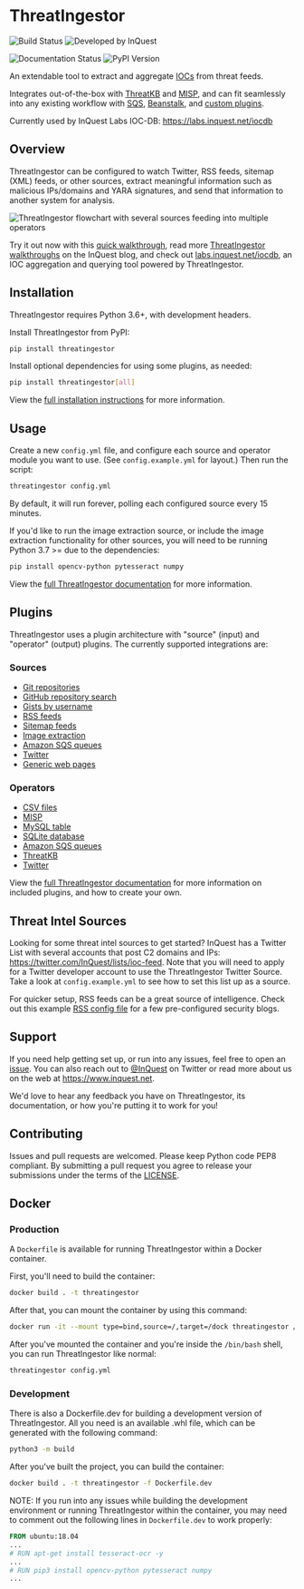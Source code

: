 # ThreatIngestor

![Build Status](https://github.com/InQuest/ThreatIngestor/workflows/threatingestor-workflow/badge.svg?branch=master)
![Developed by InQuest](https://inquest.net/images/inquest-badge.svg)

![Documentation Status](https://readthedocs.org/projects/threatingestor/badge/?version=latest)
![PyPI Version](http://img.shields.io/pypi/v/ThreatIngestor.svg)

An extendable tool to extract and aggregate [IOCs](https://en.wikipedia.org/wiki/Indicator_of_compromise) from threat feeds.

Integrates out-of-the-box with [ThreatKB](https://github.com/InQuest/ThreatKB) and [MISP](https://www.misp-project.org/), and can fit seamlessly into any existing workflow with [SQS](https://aws.amazon.com/sqs/), [Beanstalk](https://beanstalkd.github.io/), and [custom plugins](https://inquest.readthedocs.io/projects/threatingestor/en/latest/developing.html).

Currently used by InQuest Labs IOC-DB: https://labs.inquest.net/iocdb

## Overview

ThreatIngestor can be configured to watch Twitter, RSS feeds, sitemap (XML) feeds, or other sources, extract meaningful information such as malicious IPs/domains and YARA signatures, and send that information to another system for analysis.

![ThreatIngestor flowchart with several sources feeding into multiple operators](https://inquest.readthedocs.io/projects/threatingestor/en/latest/_images/mermaid-multiple-operators.png)

Try it out now with this [quick walkthrough](https://inquest.readthedocs.io/projects/threatingestor/en/latest/welcome.html#try-it-out), read more [ThreatIngestor walkthroughs](https://inquest.net/taxonomy/term/42) on the InQuest blog, and check out [labs.inquest.net/iocdb](https://labs.inquest.net/iocdb), an IOC aggregation and querying tool powered by ThreatIngestor.

## Installation

ThreatIngestor requires Python 3.6+, with development headers.

Install ThreatIngestor from PyPI:

```bash
pip install threatingestor
```

Install optional dependencies for using some plugins, as needed:

```bash
pip install threatingestor[all]
```

View the [full installation instructions](https://inquest.readthedocs.io/projects/threatingestor/en/latest/installation.html) for more information.

## Usage

Create a new ``config.yml`` file, and configure each source and operator module you want to use. (See ``config.example.yml`` for layout.) Then run the script:

```bash
threatingestor config.yml
```

By default, it will run forever, polling each configured source every 15 minutes.

If you'd like to run the image extraction source, or include the image extraction functionality for other sources, you will need to be running Python 3.7 >= due to the dependencies:

```bash
pip install opencv-python pytesseract numpy
```

View the [full ThreatIngestor documentation](https://inquest.readthedocs.io/projects/threatingestor/) for more information.

## Plugins

ThreatIngestor uses a plugin architecture with "source" (input) and "operator" (output) plugins. The currently supported integrations are:

### Sources

- [Git repositories](https://inquest.readthedocs.io/projects/threatingestor/en/latest/sources/git.html)
- [GitHub repository search](https://inquest.readthedocs.io/projects/threatingestor/en/latest/sources/github.html)
- [Gists by username](https://inquest.readthedocs.io/projects/threatingestor/en/latest/sources/github_gist.html)
- [RSS feeds](https://inquest.readthedocs.io/projects/threatingestor/en/latest/sources/rss.html)
- [Sitemap feeds](https://inquest.readthedocs.io/projects/threatingestor/en/latest/sources/sitemap.html)
- [Image extraction](https://inquest.readthedocs.io/projects/threatingestor/en/latest/sources/image.html)
- [Amazon SQS queues](https://inquest.readthedocs.io/projects/threatingestor/en/latest/sources/sqs.html)
- [Twitter](https://inquest.readthedocs.io/projects/threatingestor/en/latest/sources/twitter.html)
- [Generic web pages](https://inquest.readthedocs.io/projects/threatingestor/en/latest/sources/web.html)

### Operators

- [CSV files](https://inquest.readthedocs.io/projects/threatingestor/en/latest/operators/csv.html)
- [MISP](https://inquest.readthedocs.io/projects/threatingestor/en/latest/operators/misp.html)
- [MySQL table](https://inquest.readthedocs.io/projects/threatingestor/en/latest/operators/mysql.html)
- [SQLite database](https://inquest.readthedocs.io/projects/threatingestor/en/latest/operators/sqlite.html)
- [Amazon SQS queues](https://inquest.readthedocs.io/projects/threatingestor/en/latest/operators/sqs.html)
- [ThreatKB](https://inquest.readthedocs.io/projects/threatingestor/en/latest/operators/threatkb.html)
- [Twitter](https://inquest.readthedocs.io/projects/threatingestor/en/latest/operators/twitter.html)

View the [full ThreatIngestor documentation](https://inquest.readthedocs.io/projects/threatingestor/) for more information on included plugins, and how to create your own.

## Threat Intel Sources

Looking for some threat intel sources to get started? InQuest has a Twitter List with several accounts that post C2 domains and IPs: https://twitter.com/InQuest/lists/ioc-feed. Note that you will need to apply for a Twitter developer account to use the ThreatIngestor Twitter Source. Take a look at ``config.example.yml`` to see how to set this list up as a source.

For quicker setup, RSS feeds can be a great source of intelligence. Check out this example [RSS config file](https://github.com/InQuest/ThreatIngestor/blob/master/rss.example.yml) for a few pre-configured security blogs.

## Support

If you need help getting set up, or run into any issues, feel free to open an [issue](https://github.com/InQuest/ThreatIngestor/issues). You can also reach out to [@InQuest](https://twitter.com/InQuest) on Twitter or read more about us on the web at https://www.inquest.net.

We'd love to hear any feedback you have on ThreatIngestor, its documentation, or how you're putting it to work for you!

## Contributing

Issues and pull requests are welcomed. Please keep Python code PEP8 compliant. By submitting a pull request you agree to release your submissions under the terms of the [LICENSE](https://github.com/InQuest/ThreatIngestor/blob/master/LICENSE).

## Docker


### Production

A `Dockerfile` is available for running ThreatIngestor within a Docker container.

First, you'll need to build the container:

```bash
docker build . -t threatingestor
```

After that, you can mount the container by using this command:

```bash
docker run -it --mount type=bind,source=/,target=/dock threatingestor /bin/bash
```

After you've mounted the container and you're inside the `/bin/bash` shell, you can run ThreatIngestor like normal:

```bash
threatingestor config.yml
```

### Development

There is also a Dockerfile.dev for building a development version of ThreatIngestor. All you need is an available .whl file, which can be generated with the following command:

```bash
python3 -m build 
```

After you've built the project, you can build the container:

```bash
docker build . -t threatingestor -f Dockerfile.dev
```

NOTE: If you run into any issues while building the development environment or running ThreatIngestor within the container, you may need to comment out the following lines in `Dockerfile.dev` to work properly:

```Dockerfile
FROM ubuntu:18.04
...
# RUN apt-get install tesseract-ocr -y
...
# RUN pip3 install opencv-python pytesseract numpy
...
```